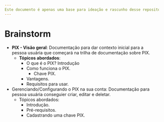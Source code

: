 ```yaml
---
Este documento é apenas uma base para ideação e rascunho desse repositório.
---
```


# Brainstorm

- **PIX - Visão geral**: Documentação para dar contexto inicial para a pessoa usuária que começará na trilha de documentação sobre PIX.
  - **Tópicos abordados**:
    - O que é o PIX? Introdução
    - Como funciona o PIX.
      - Chave PIX.
    - Vantagens.
    - Requisitos para usar.
- Gerenciando/Configurando o PIX na sua conta: Documentação para pessoa usuária conseguier criar, editar e deletar.
  - Tópicos abordados:
    - Introdução.
    - Pré-requisitos.
    - Cadastrando uma chave PIX.
